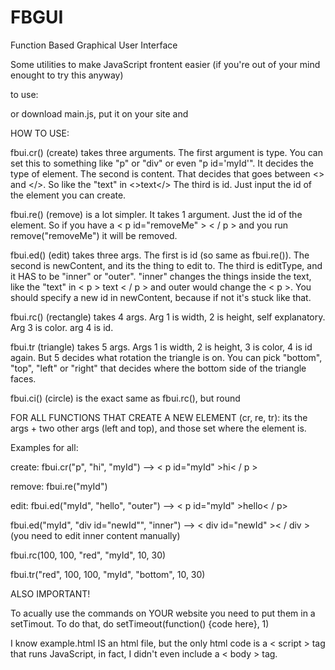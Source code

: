 # FBGUI
Function
Based
Graphical
User
Interface

Some utilities to make JavaScript frontent easier (if you're out of your mind enought to try this anyway)

to use:
<script src="http://lib.edensobol.com/fbui/main.js"></script>
or
download main.js, put it on your site and
<script src="/main.js"></script>


HOW TO USE:
 
 fbui.cr() (create) takes three arguments.
 The first argument is type. You can set this to something like "p" or "div" or even "p id='myId'". It decides the type of element.
 The second is content. That decides that goes between <> and </>. So like the "text" in <>text</>
 The third is id. Just input the id of the element you can create.
 
 fbui.re() (remove) is a lot simpler. It takes 1 argument. Just the id of the element. So if you have a < p  id="removeMe" > < / p > and you run remove("removeMe") it will be removed.
 
 fbui.ed() (edit) takes three args. The first is id (so same as fbui.re()).
 The second is newContent, and its the thing to edit to. The third is editType, and it HAS to be "inner" or "outer". "inner" changes the things inside the text, like the "text" in < p > text < / p > and outer would change the < p >.
 You should specify a new id in newContent, because if not it's stuck like that.
 
 fbui.rc() (rectangle) takes 4 args. Arg 1 is width, 2 is height, self explanatory. Arg 3 is color. arg 4 is id.
 
 fbui.tr (triangle) takes 5 args. Args 1 is width, 2 is height, 3 is color, 4 is id again. But 5 decides what rotation the triangle is on. You can pick "bottom", "top", "left" or "right" that decides where the bottom side of the triangle faces.
 
 fbui.ci() (circle) is the exact same as fbui.rc(), but round
 
 FOR ALL FUNCTIONS THAT CREATE A NEW ELEMENT (cr, re, tr): its the args + two other args (left and top), and those set where the element is.
 
 Examples for all:
 
 create:
 fbui.cr("p", "hi", "myId") --> < p  id="myId" >hi< / p >
 <br>
   
 remove:
 fbui.re("myId")
 <br>
   
 edit:
 fbui.ed("myId", "hello", "outer") --> < p  id="myId" >hello< / p>
 <br>  
 
 fbui.ed("myId", "div id="newId"", "inner") --> < div  id="newId" >< / div > (you need to edit inner content manually)
 
 fbui.rc(100, 100, "red", "myId", 10, 30)
 <br>

fbui.tr("red", 100, 100, "myId", "bottom", 10, 30)
<br>


ALSO IMPORTANT!

To acually use the commands on YOUR website you need to put them in a setTimout. To do that, do setTimeout(function() {code here}, 1)


I know example.html IS an html file, but the only html code is a < script > tag that runs JavaScript, in fact, I didn't even include a < body > tag.
